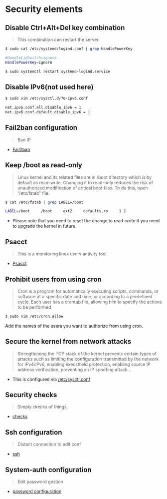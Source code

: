 # Security elements

## Disable Ctrl+Alt+Del key combination

> This combination can restart the server

```bash
$ sudo cat /etc/systemd/logind.conf | grep HandlePowerKey

#HandleLidSwitch=ignore
HandlePowerKey=ignore

$ sudo systemctl restart systemd-logind.service
```

## Disable IPv6(not used here)

```bash
$ sudo vim /etc/sysctl.d/70-ipv6.conf

net.ipv6.conf.all.disable_ipv6 = 1
net.ipv6.conf.default.disable_ipv6 = 1
```

## Fail2ban configuration

> Ban IP 

- [Fail2ban](/security/fail2ban/fail2ban.md)


## Keep /boot as read-only

> Linux kernel and its related files are in /boot directory which is by default as read-write. Changing it to read-only reduces the risk of unauthorized modification of critical boot files. To do this, open “/etc/fstab” file.

```bash
$ cat /etc/fstab | grep LABEL=/boot

LABEL=/boot     /boot     ext2     defaults,ro     1 2
```
- Please note that you need to reset the change to read-write if you need to upgrade the kernel in future.

## Psacct

> This is a monitoring linux users activity tool.

- [Psacct](/security/markdown/psacct.md)

## Prohibit users from using cron

> Cron is a program for automatically executing scripts, commands, or software at a specific date and time, or according to a predefined cycle. Each user has a crontab file, allowing him to specify the actions to be performed

```bash
$ sudo vim /etc/cron.allow 
``` 

Add the names of the users you want to authorize from using cron. 

## Secure the kernel from network attacks

>Strengthening the TCP stack of the kernel prevents certain types of attacks such as limiting the configuration transmitted by the network for IPv4/IPv6, enabling execshield protection, enabling source IP address verification, preventing an IP spoofing attack... 

- This is configured via [/etc/sysctl.conf](/security/native_conf/etc/sysctl.conf)

## Security checks

> Simply ckecks of things.

- [checks](/security/markdown/checks.md)

## Ssh configuration

> Distant connection to edit conf

- [ssh](/security/markdown/ssh.md)

## System-auth configuration

> Edit password gestion

- [password configuration](/security/markdown/passwd.md)
